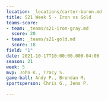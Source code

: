 ```yaml
---
location: _locations/carter-baron.md
title: S21 Week 5 - Iron vs Gold
teams-score:
- team: _teams/s21-iron-gray.md
  score: 20
- team: _teams/s21-gold.md
  score: 18
field: "1"
date: 2021-10-17T10:00:00.000-04:00
season: 21
week: 5
mvp: John K., Tracy S.
game-ball: Andy P., Brendan M.
sportsperson: Chris G., Jens P.

---
```

